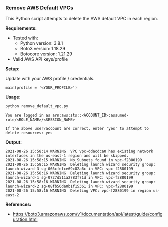 ### Remove AWS Default VPCs

This Python script attempts to delete the AWS default VPC in each region.

**Requirements:**

* Tested with:
   * Python version: 3.8.1
   * Boto3 version: 1.18.29
   * Botocore version: 1.21.29
* Valid AWS API keys/profile

**Setup:**

Update with your AWS profile / credentials.

```
main(profile = '<YOUR_PROFILE>')
```

**Usage:**

```
python remove_default_vpc.py

You are logged in as arn:aws:sts::<ACCOUNT_ID>:assumed-role/<ROLE_NAME>/<SESSION_NAME>

If the above user/account are correct, enter 'yes' to attempt to delete resources: yes
```

**Output:**

```
2021-08-26 15:58:14 WARNING  VPC vpc-ddacdca0 has existing network interfaces in the us-east-1 region and will be skipped.
2021-08-26 15:58:15 WARNING  No Subnets found in vpc-f2880199
2021-08-26 15:58:15 WARNING  Deleting launch wizard security group: launch-wizard-3 sg-066cfefce69c82a6c in VPC: vpc-f2880199
2021-08-26 15:58:16 WARNING  Deleting launch wizard security group: launch-wizard-1 sg-0727d511a2783f71d in VPC: vpc-f2880199
2021-08-26 15:58:16 WARNING  Deleting launch wizard security group: launch-wizard-2 sg-08fb56da0b1f15361 in VPC: vpc-f2880199
2021-08-26 15:58:16 WARNING  Deleting VPC: vpc-f2880199 in region us-east-2
```

**References:**

* https://boto3.amazonaws.com/v1/documentation/api/latest/guide/configuration.html

